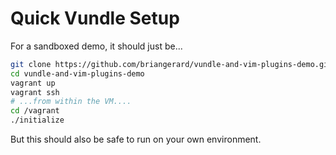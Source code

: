 # Quick Vundle Setup

For a sandboxed demo, it should just be...

```sh
git clone https://github.com/briangerard/vundle-and-vim-plugins-demo.git
cd vundle-and-vim-plugins-demo
vagrant up
vagrant ssh
# ...from within the VM....
cd /vagrant
./initialize
```

But this should also be safe to run on your own environment.
